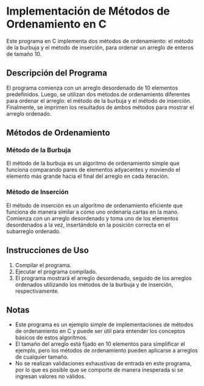 # Implementación de Métodos de Ordenamiento en C

Este programa en C implementa dos métodos de ordenamiento: el método de la burbuja y el método de inserción, para ordenar un arreglo de enteros de tamaño 10.

## Descripción del Programa

El programa comienza con un arreglo desordenado de 10 elementos predefinidos. Luego, se utilizan dos métodos de ordenamiento diferentes para ordenar el arreglo: el método de la burbuja y el método de inserción. Finalmente, se imprimen los resultados de ambos métodos para mostrar el arreglo ordenado.

## Métodos de Ordenamiento

### Método de la Burbuja

El método de la burbuja es un algoritmo de ordenamiento simple que funciona comparando pares de elementos adyacentes y moviendo el elemento más grande hacia el final del arreglo en cada iteración.

### Método de Inserción

El método de inserción es un algoritmo de ordenamiento eficiente que funciona de manera similar a cómo uno ordenaría cartas en la mano. Comienza con un arreglo desordenado y toma uno de los elementos desordenados a la vez, insertándolo en la posición correcta en el subarreglo ordenado.

## Instrucciones de Uso

1. Compilar el programa.
2. Ejecutar el programa compilado.
3. El programa mostrará el arreglo desordenado, seguido de los arreglos ordenados utilizando los métodos de la burbuja y de inserción, respectivamente.

## Notas

- Este programa es un ejemplo simple de implementaciones de métodos de ordenamiento en C y puede ser útil para entender los conceptos básicos de estos algoritmos.
- El tamaño del arreglo está fijado en 10 elementos para simplificar el ejemplo, pero los métodos de ordenamiento pueden aplicarse a arreglos de cualquier tamaño.
- No se realizan validaciones exhaustivas de entrada en este programa, por lo que es posible que se comporte de manera inesperada si se ingresan valores no válidos.
